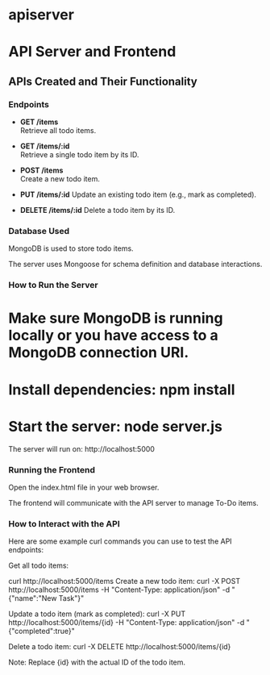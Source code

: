 # apiserver
# API Server and Frontend

## APIs Created and Their Functionality

### Endpoints

- **GET /items**  
  Retrieve all todo items.

- **GET /items/:id**  
  Retrieve a single todo item by its ID.

- **POST /items**  
  Create a new todo item.  
  

- **PUT /items/:id**
 Update an existing todo item (e.g., mark as completed).

- **DELETE /items/:id**
 Delete a todo item by its ID.

### Database Used
MongoDB is used to store todo items.

The server uses Mongoose for schema definition and database interactions.

### How to Run the Server
# Make sure MongoDB is running locally or you have access to a MongoDB connection URI.

# Install dependencies: npm install
# Start the server: node server.js

The server will run on: http://localhost:5000

### Running the Frontend 
Open the index.html file in your web browser.

The frontend will communicate with the API server to manage To-Do items.

### How to Interact with the API
Here are some example curl commands you can use to test the API endpoints:

Get all todo items:

curl http://localhost:5000/items
Create a new todo item: curl -X POST http://localhost:5000/items -H "Content-Type: application/json" -d "{\"name\":\"New Task\"}"

Update a todo item (mark as completed): curl -X PUT http://localhost:5000/items/{id} -H "Content-Type: application/json" -d "{\"completed\":true}"

Delete a todo item: curl -X DELETE http://localhost:5000/items/{id}

Note: Replace {id} with the actual ID of the todo item.
